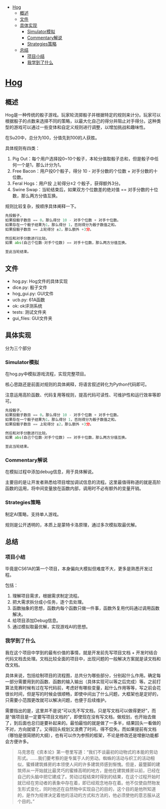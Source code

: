- [Hog](#hog)
  - [概述](#概述)
  - [文件](#文件)
  - [具体实现](#具体实现)
    - [Simulator模拟](#simulator模拟)
    - [Commentary解说](#commentary解说)
    - [Strategies策略](#strategies策略)
  - [总结](#总结)
    - [项目小结](#项目小结)
    - [我学到了什么](#我学到了什么)

# [Hog](https://inst.eecs.berkeley.edu/~cs61a/su20/proj/hog/)

## 概述
Hog是一种传统的骰子游戏。玩家轮流掷骰子并根据特定的规则来计分。玩家可以根据骰子的点数来选择不同的策略，以最大化自己的得分并阻止对手得分。这种类型的游戏可以通过一些变体和自定义规则进行调整，以增加挑战和趣味性。

在Su20中，总分为100，分值先到100的人获胜。

具体规则有四类：
1. Pig Out：每个用户选择投0~10个骰子，本轮分值取骰子总和，但是骰子中任何一个是1，那么计分为1。
2. Free Bacon：用户投0个骰子，得分 10 - 对手分数的个位数 + 对手分数的十位数。
3. Feral Hogs：用户投 上轮得分±2 个骰子，获得额外3分。
4. Swine Swap：当轮结束后，如果双方个位数差的绝对值 == 对手分数的十位数，那么两方分值互换。


规则比较复杂，按顺序具体阐释一下。

```python
先投骰子，
如果投骰子数目 == 0，那么得分 10 - 对手个位数 + 对手十位数。
如果存在一个骰子结果为1，那么得分 1，否则得分为骰子数值之和。
如果投骰子数目 == 上轮得分 ±2，那么额外 +3分。

然后和对手分数进行比较。
如果 abs(自己个位数-对手个位数) == 对手十位数，那么两方分值互换。

至此当轮结束。
```

## 文件
- hog.py: Hog文件的具体实现
- dice.py: 骰子文件
- hog_gui.py: GUI文件
- ucb.py: 61A函数
- ok: ok评测系统
- tests: 测试文件夹
- gui_files: GUI文件夹

## 具体实现

分为三个部分

### Simulator模拟
在hog.py中模拟游戏流程，实现完整项目。

核心思路还是前面对规则的具体阐释，将语言叙述转化为Python代码即可。

注意运用高阶函数、代码复用等规则，提高代码可读性、可维护性和运行效率等即可。
```python
先投骰子，
如果投骰子数目 == 0，那么得分 10 - 对手个位数 + 对手十位数。
如果存在一个骰子结果为1，那么得分 1，否则得分为骰子数值之和。
如果投骰子数目 == 上轮得分 ±2，那么额外 +3分。

然后和对手分数进行比较。
如果 abs(自己个位数-对手个位数) == 对手十位数，那么两方分值互换。

至此当轮结束。
```

### Commentary解说
在模拟过程中添加debug信息，用于具体解说。

主要目的是让开发者熟悉给项目增加调试信息的流程。这里最值得称道的就是高阶函数的运用，将中间变量放在函数内部，调用时不必有额外的变量开销。

### Strategies策略
制定AI策略，支持单人游戏。

规则是公开透明的，本质上是蒙特卡洛原理，通过多次模拟取最优解。

## 总结

### 项目小结
毕竟是CS61A的第一个项目，本身偏向大模拟但难度不大，更多是熟悉开发过程。

包括：
1. 理解项目需求，根据需求制定流程。
2. 把大需求拆分成小任务，逐个去处理。
3. 函数抽象的思想，函数内每个函数只做一件事，函数外复用代码通过调用函数解决。
4. 给项目添加Debug信息。
5. 通过模拟取最优解，实现游戏AI的思想。
   
### 我学到了什么
我在这个项目中学到的最有价值的事情，就是开发前先写项目文档  +  开发时结合代码文档去处理。文档比较全面的项目中，出现问题的一般解决方案就是读文档和改文档。

具体来说，包括绘制项目的流程图，总共分为哪些部分，分别起什么作用。确定每一部分需要用到的函数、函数的输入输出（具体实现可以等之后完成）等。之前打算法竞赛时候有过在写代码前，考虑好有哪些变量，起什么作用等等，写之前会花很长时间，但是写的时候会很顺畅，即使中间出了什么问题，大框架也是定好的，只需要小范围更改就可以解决问题，也便于后续维护。

需要指出的是，这里并不是说“可以先不写文档，只是写文档可以做得更好”，而是“做项目是一定要写项目文档的”，即使现在没有写文档，做规划，也开始去做了，到后面也总归是要补起来的。最怕最怕的就是做了一多半，结果回头一看做的不对，方向就错了。又得回头规划又浪费了时间，得不偿失。而如果提前有文档（哪怕是很简陋的大纲），也有可以作为参照的框架，不论是修改还是增删功能都会方便许多。

> 马克思在《资本论》第一卷里写道：“我们不谈最初的动物式的本能的劳动形式。……我们要考察的是专属于人的劳动。蜘蛛的活动与织工的活动相似，蜜蜂建筑蜂房的本领使人间的许多建筑师感到惭愧。但是，最蹩脚的建筑师从一开始就比最灵巧的蜜蜂高明的地方，是他在建筑蜂房以前，已经在自己的头脑中把它建成了。劳动过程结束时得到的结果，在这个过程开始时就已经在劳动者的表象中存在着，即已经观念地存在着。他不仅使自然物发生形式变化，同时他还在自然物中实现自己的目的，这个目的是他所知道的，是作为规律决定着他的活动的方式和方法的，他必须使他的意志服从这个目的。”